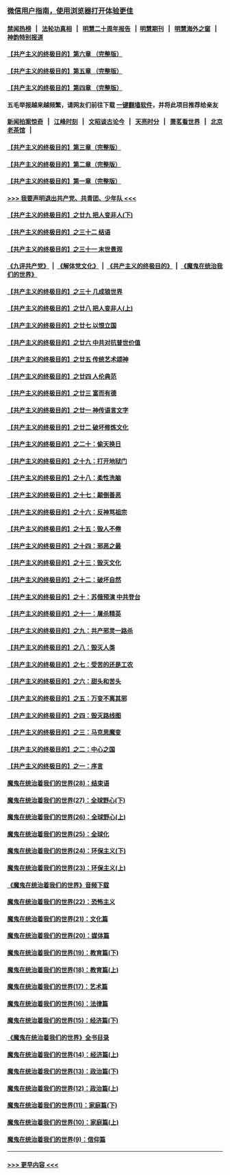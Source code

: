 ### [微信用户指南，使用浏览器打开体验更佳](https://github.com/gfw-breaker/banned-news1/blob/master/indexes/wechat-guide.md?t=0)
#### [禁闻热榜](热点新闻.md?t=0)  &nbsp;&nbsp;|&nbsp;&nbsp; [法轮功真相](https://github.com/gfw-breaker/truth/blob/master/README.md?t=0) &nbsp;&nbsp;|&nbsp;&nbsp; [明慧二十周年报告](https://github.com/gfw-breaker/mh-reports/blob/master/README.md?t=0) &nbsp;&nbsp;|&nbsp;&nbsp;[明慧期刊](https://github.com/gfw-breaker/mh-qikan) &nbsp;&nbsp;|&nbsp;&nbsp; [明慧海外之窗](https://github.com/gfw-breaker/mh-news/blob/master/README.md?t=0) &nbsp;&nbsp;|&nbsp;&nbsp; [神韵特别报道](https://github.com/gfw-breaker/mh-news/blob/master/shenyun.md?t=0)
#### [【共产主义的终极目的】第六章 （完整版）](../pages/nsc422/n11428913.md?t=02090044) 
#### [【共产主义的终极目的】第五章 （完整版）](../pages/nsc422/n11428912.md?t=02090044) 
#### [【共产主义的终极目的】第四章 （完整版）](../pages/nsc422/n11428907.md?t=02090044) 
#### 五毛举报越来越频繁，请网友们前往下载 [一键翻墙软件](https://github.com/gfw-breaker/ssr-accounts)，并将此项目推荐给亲友
#### [新闻拍案惊奇](https://github.com/gfw-breaker/banned-news1/blob/master/pages/link4.md) &nbsp;&nbsp;|&nbsp;&nbsp; [江峰时刻](https://github.com/gfw-breaker/banned-news1/blob/master/pages/link4.md) &nbsp;&nbsp;|&nbsp;&nbsp; [文昭谈古论今](https://github.com/gfw-breaker/banned-news1/blob/master/pages/link4.md) &nbsp;&nbsp;|&nbsp;&nbsp; [天亮时分](https://github.com/gfw-breaker/banned-news1/blob/master/pages/link4.md) &nbsp;&nbsp;|&nbsp;&nbsp; [萧茗看世界](https://github.com/gfw-breaker/banned-news1/blob/master/pages/link4.md) &nbsp;&nbsp;|&nbsp;&nbsp; [北京老茶馆](https://github.com/gfw-breaker/banned-news1/blob/master/pages/link4.md) &nbsp;&nbsp;|&nbsp;&nbsp; 
#### [【共产主义的终极目的】第三章（完整版）](../pages/nsc422/n11428848.md?t=02090044) 
#### [【共产主义的终极目的】第二章（完整版）](../pages/nsc422/n11428831.md?t=02090044) 
#### [【共产主义的终极目的】第一章（完整版）](../pages/nsc422/n11417651.md?t=02090044) 
#### [>>> 我要声明退出共产党、共青团、少年队 <<<](https://github.com/begood0513/goodnews/blob/master/quit/letter.md) 
#### [【共产主义的终极目的】之廿九 把人变非人(下)](../pages/nsc422/n11344140.md?t=02090044) 
#### [【共产主义的终极目的】之三十二 结语](../pages/nsc422/n11360535.md?t=02090044) 
#### [【共产主义的终极目的】之三十一 末世景观](../pages/nsc422/n11351129.md?t=02090044) 
#### [《九评共产党》](https://github.com/begood0513/9ping.md/blob/master/README.md) &nbsp;|&nbsp; [《解体党文化》](../../../../jtdwh.md/blob/master/README.md)  &nbsp;|&nbsp; [《共产主义的终极目的》](../../../../gczydzjmd.md/blob/master/README.md) &nbsp;|&nbsp; [《魔鬼在统治我们的世界》](../../../../mgztzwmdsj.md/blob/master/README.md) 
#### [【共产主义的终极目的】之三十 几成狼世界](../pages/nsc422/n11348280.md?t=02090044) 
#### [【共产主义的终极目的】之廿八 把人变非人(上)](../pages/nsc422/n11340492.md?t=02090044) 
#### [【共产主义的终极目的】之廿七 以恨立国](../pages/nsc422/n11336944.md?t=02090044) 
#### [【共产主义的终极目的】之廿六 中共对抗普世价值](../pages/nsc422/n11324785.md?t=02090044) 
#### [【共产主义的终极目的】之廿五 传统艺术颂神](../pages/nsc422/n11296396.md?t=02090044) 
#### [【共产主义的终极目的】之廿四 人伦典范](../pages/nsc422/n11296397.md?t=02090044) 
#### [【共产主义的终极目的】之廿三 富而有德](../pages/nsc422/n11283598.md?t=02090044) 
#### [【共产主义的终极目的】之廿一 神传语言文字](../pages/nsc422/n11263265.md?t=02090044) 
#### [【共产主义的终极目的】之廿二 破坏修炼文化](../pages/nsc422/n11245728.md?t=02090044) 
#### [【共产主义的终极目的】之二十：偷天换日](../pages/nsc422/n11238846.md?t=02090044) 
#### [【共产主义的终极目的】之十九：打开地狱门](../pages/nsc422/n11206376.md?t=02090044) 
#### [【共产主义的终极目的】之十八：柔性洗脑](../pages/nsc422/n11199994.md?t=02090044) 
#### [【共产主义的终极目的】之十七：颠倒善恶](../pages/nsc422/n11179782.md?t=02090044) 
#### [【共产主义的终极目的】之十六：反神骂祖宗](../pages/nsc422/n11166798.md?t=02090044) 
#### [【共产主义的终极目的】之十五：毁人不倦](../pages/nsc422/n11166792.md?t=02090044) 
#### [【共产主义的终极目的】之十四：邪恶之最](../pages/nsc422/n11150249.md?t=02090044) 
#### [【共产主义的终极目的】之十三：毁灭文化](../pages/nsc422/n11135227.md?t=02090044) 
#### [【共产主义的终极目的】之十二：破坏自然](../pages/nsc422/n11135214.md?t=02090044) 
#### [【共产主义的终极目的】之十：苏俄预演 中共登台](../pages/nsc422/n11118424.md?t=02090044) 
#### [【共产主义的终极目的】之十一：屠杀精英](../pages/nsc422/n11118442.md?t=02090044) 
#### [【共产主义的终极目的】之九：共产邪灵一路杀](../pages/nsc422/n11114139.md?t=02090044) 
#### [【共产主义的终极目的】之八：毁灭人类](../pages/nsc422/n11108503.md?t=02090044) 
#### [【共产主义的终极目的】之七：受苦的还是工农](../pages/nsc422/n11101809.md?t=02090044) 
#### [【共产主义的终极目的】之六：甜头和苦头](../pages/nsc422/n11096971.md?t=02090044) 
#### [【共产主义的终极目的】之五：万变不离其邪](../pages/nsc422/n11091285.md?t=02090044) 
#### [【共产主义的终极目的】之四：毁灭路线图](../pages/nsc422/n11086284.md?t=02090044) 
#### [【共产主义的终极目的】之三：马克思魔变](../pages/nsc422/n11061941.md?t=02090044) 
#### [【共产主义的终极目的】之二：中心之国](../pages/nsc422/n11047728.md?t=02090044) 
#### [【共产主义的终极目的】之一：序言](../pages/nsc422/n11086077.md?t=02090044) 
#### [魔鬼在统治着我们的世界(28)：结束语](../pages/nsc422/n10936246.md?t=02090044) 
#### [魔鬼在统治着我们的世界(27)：全球野心(下)](../pages/nsc422/n10928319.md?t=02090044) 
#### [魔鬼在统治着我们的世界(26)：全球野心(上)](../pages/nsc422/n10900318.md?t=02090044) 
#### [魔鬼在统治着我们的世界(25)：全球化](../pages/nsc422/n10788205.md?t=02090044) 
#### [魔鬼在统治着我们的世界(24)：环保主义(下)](../pages/nsc422/n10695307.md?t=02090044) 
#### [魔鬼在统治着我们的世界(23)：环保主义(上)](../pages/nsc422/n10688613.md?t=02090044) 
#### [《魔鬼在统治着我们的世界》音频下载](../pages/nsc422/n10635553.md?t=02090044) 
#### [魔鬼在统治着我们的世界(22)：恐怖主义](../pages/nsc422/n10614727.md?t=02090044) 
#### [魔鬼在统治着我们的世界(21)：文化篇](../pages/nsc422/n10597706.md?t=02090044) 
#### [魔鬼在统治着我们的世界(20)：媒体篇](../pages/nsc422/n10586579.md?t=02090044) 
#### [魔鬼在统治着我们的世界(19)：教育篇(下)](../pages/nsc422/n10564808.md?t=02090044) 
#### [魔鬼在统治着我们的世界(18)：教育篇(上)](../pages/nsc422/n10526970.md?t=02090044) 
#### [魔鬼在统治着我们的世界(17)：艺术篇](../pages/nsc422/n10499093.md?t=02090044) 
#### [魔鬼在统治着我们的世界(16)：法律篇](../pages/nsc422/n10485969.md?t=02090044) 
#### [魔鬼在统治着我们的世界(15)：经济篇(下)](../pages/nsc422/n10469975.md?t=02090044) 
#### [《魔鬼在统治着我们的世界》全书目录](../pages/nsc422/n10464261.md?t=02090044) 
#### [魔鬼在统治着我们的世界(14)：经济篇(上)](../pages/nsc422/n10457370.md?t=02090044) 
#### [魔鬼在统治着我们的世界(13)：政治篇(下)](../pages/nsc422/n10448270.md?t=02090044) 
#### [魔鬼在统治着我们的世界(12)：政治篇(上)](../pages/nsc422/n10444576.md?t=02090044) 
#### [魔鬼在统治着我们的世界(11)：家庭篇(下)](../pages/nsc422/n10440961.md?t=02090044) 
#### [魔鬼在统治着我们的世界(10)：家庭篇(上)](../pages/nsc422/n10435448.md?t=02090044) 
#### [魔鬼在统治着我们的世界(9)：信仰篇](../pages/nsc422/n10432159.md?t=02090044) 

----
#### [ >>> 更早内容 <<< ](../indexes/nsc422-earlier.md)
